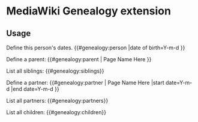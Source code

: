 # MediaWiki Genealogy extension

## Usage

Define this person's dates.
{{#genealogy:person |date of birth=Y-m-d }}

Define a parent:
{{#genealogy:parent | Page Name Here }}

List all siblings:
{{#genealogy:siblings}}

Define a partner:
{{#genealogy:partner | Page Name Here |start date=Y-m-d |end date=Y-m-d }}

List all partners:
{{#genealogy:partners}}

List all children:
{{#genealogy:children}}

